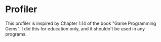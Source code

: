 # Profiler

This profiler is inspired by Chapter 1.14 of the book "Game Programming Gems". I did this for education only, and it shouldn't be used in any programs.